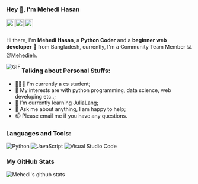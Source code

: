 ### Hey 👋, I'm Mehedi Hasan

<a href="https://www.linkedin.com/in/mehedihasan1999/">
  <img align="left" alt="Mehedi's LinkdeIn" width="22px" src="https://cdn.jsdelivr.net/npm/simple-icons@v3/icons/linkedin.svg" />
</a>
<a href="https://www.instagram.com/_mehedie/">
  <img align="left" alt="Mehedi's Instagram" width="22px" src="https://cdn.jsdelivr.net/npm/simple-icons@v3/icons/instagram.svg" />
</a>
<a href="https://www.facebook.com/deadpotterhead">
  <img align="left" alt="Mehedi's Instagram" width="22px" src="https://cdn.jsdelivr.net/npm/simple-icons@v3/icons/facebook.svg" />
</a>

<br />
<br />

Hi there, I'm **Mehedi Hasan**, a **Python Coder** and a **beginner web developer** 🚀 from Bangladesh, currently, I'm a Community Team Member 💻 [@Mehedieh](https://github.com/mehedieh).

  <img align="left" alt="GIF" src="https://i.pinimg.com/originals/e4/26/70/e426702edf874b181aced1e2fa5c6cde.gif" />

### Talking about Personal Stuffs:

- 👨🏽‍💻 I’m currently a cs student; 
- 🤔 My interests are with python programming, data science, web developing etc..;
- 💼 I’m currently learning JuliaLang;
- 💬 Ask me about anything, I am happy to help;
- 📫 Please email me if you have any questions.

### Languages and Tools:

![Python](https://img.shields.io/badge/Python-3776AB?style=flat-square&logo=Python&logoColor=white)
![JavaScript](https://img.shields.io/badge/JavaScript-F7DF1E?style=flat-square&logo=JavaScript&logoColor=white)
![Visual Studio Code](https://img.shields.io/badge/Visual_Studio_Code-007ACC?style=flat-square&logo=Visual-Studio-Code&logoColor=white)

### My GitHub Stats

![Mehedi's github stats](https://github-readme-stats.vercel.app/api?username=mehedieh&show_icons=true&theme=tokyonight&count_private=true)

